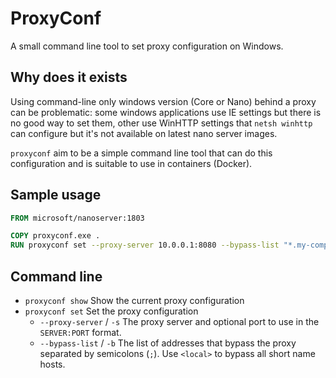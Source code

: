 # ProxyConf

A small command line tool to set proxy configuration on Windows.

## Why does it exists

Using command-line only windows version (Core or Nano) behind a proxy can be problematic: some windows applications use IE settings but there is no good way to set them, other use WinHTTP settings that `netsh winhttp` can configure but it's not available on latest nano server images.

`proxyconf` aim to be a simple command line tool that can do this configuration and is suitable to use in containers (Docker).

## Sample usage

```dockerfile
FROM microsoft/nanoserver:1803

COPY proxyconf.exe .
RUN proxyconf set --proxy-server 10.0.0.1:8080 --bypass-list "*.my-company;<local>"
```

## Command line

* `proxyconf show` Show the current proxy configuration
* `proxyconf set` Set the proxy configuration
  * `--proxy-server` / `-s` The proxy server and optional port to use in the `SERVER:PORT` format.
  * `--bypass-list` / `-b` The list of addresses that bypass the proxy separated by semicolons (`;`). Use `<local>` to bypass all short name hosts.